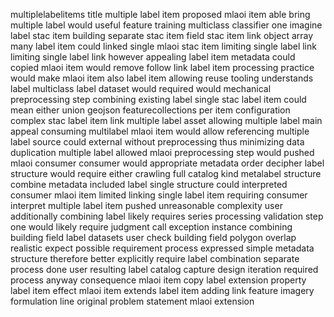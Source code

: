 multiplelabelitems title multiple label item proposed mlaoi item able bring multiple label would useful feature training multiclass classifier one imagine label stac item building separate stac item field stac item link object array many label item could linked single mlaoi stac item limiting single label link limiting single label link however appealing label item metadata could copied mlaoi item would remove follow link label item processing practice would make mlaoi item also label item allowing reuse tooling understands label multiclass label dataset would required would mechanical preprocessing step combining existing label single stac label item could mean either union geojson featurecollections per item configuration complex stac label item link multiple label asset allowing multiple label main appeal consuming multilabel mlaoi item would allow referencing multiple label source could external without preprocessing thus minimizing data duplication multiple label allowed mlaoi preprocessing step would pushed mlaoi consumer consumer would appropriate metadata order decipher label structure would require either crawling full catalog kind metalabel structure combine metadata included label single structure could interpreted consumer mlaoi item limited linking single label item requiring consumer interpret multiple label item pushed unreasonable complexity user additionally combining label likely requires series processing validation step one would likely require judgment call exception instance combining building field label datasets user check building field polygon overlap realistic expect possible requirement process expressed simple metadata structure therefore better explicitly require label combination separate process done user resulting label catalog capture design iteration required process anyway consequence mlaoi item copy label extension property label item effect mlaoi item extends label item adding link feature imagery formulation line original problem statement mlaoi extension